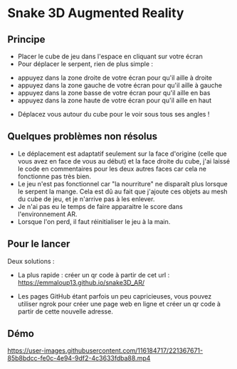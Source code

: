 # Snake 3D Augmented Reality

## Principe

* Placer le cube de jeu dans l'espace en cliquant sur votre écran
* Pour déplacer le serpent, rien de plus simple :
 - appuyez dans la zone droite de votre écran pour qu'il aille à droite
 - appuyez dans la zone gauche de votre écran pour qu'il aille à gauche
 - appuyez dans la zone basse de votre écran pour qu'il aille en bas
 - appuyez dans la zone haute de votre écran pour qu'il aille en haut
 
* Déplacez vous autour du cube pour le voir sous tous ses angles !
 
 ## Quelques problèmes non résolus
 
 * Le déplacement est adaptatif seulement sur la face d'origine (celle que vous avez en face de vous au début) et la face droite du cube, j'ai laissé le code en commentaires pour les deux autres faces car cela ne fonctionne pas très bien.
 * Le jeu n'est pas fonctionnel car "la nourriture" ne disparaît plus lorsque le serpent la mange. Cela est dû au fait que j'ajoute ces objets au mesh du cube de jeu, et je n'arrive pas à les enlever.
 * Je n'ai pas eu le temps de faire apparaitre le score dans l'environnement AR.
 * Lorsque l'on perd, il faut réinitialiser le jeu à la main.
 
## Pour le lancer

Deux solutions : 
* La plus rapide : créer un qr code à partir de cet url : https://emmaloup13.github.io/snake3D_AR/

* Les pages GitHub étant parfois un peu capricieuses, vous pouvez utiliser ngrok pour créer une page web en ligne et créer un qr code à partir de cette nouvelle adresse.

## Démo

https://user-images.githubusercontent.com/116184717/221367671-85b8bdcc-fe0c-4e94-9df2-4c3633fdba88.mp4

